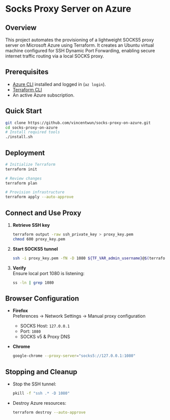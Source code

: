 # Socks Proxy Server on Azure

## Overview

This project automates the provisioning of a lightweight SOCKS5 proxy server on Microsoft Azure using Terraform. It creates an Ubuntu virtual machine configured for SSH Dynamic Port Forwarding, enabling secure internet traffic routing via a local SOCKS proxy.


## Prerequisites

- [Azure CLI](https://learn.microsoft.com/en-us/cli/azure/install-azure-cli-linux?view=azure-cli-latest&pivots=apt) installed and logged in (`az login`).  
- [Terraform CLI](https://developer.hashicorp.com/terraform/install)
- An active Azure subscription.

## Quick Start

```bash
git clone https://github.com/vincentwun/socks-proxy-on-azure.git
cd socks-proxy-on-azure
# Install required tools
./install.sh
```

## Deployment

```bash
# Initialize Terraform
terraform init

# Review changes
terraform plan

# Provision infrastructure
terraform apply --auto-approve
```

## Connect and Use Proxy

1. **Retrieve SSH key**  
   ```bash
   terraform output -raw ssh_private_key > proxy_key.pem
   chmod 600 proxy_key.pem
   ```

2. **Start SOCKS5 tunnel**  
   ```bash
   ssh -i proxy_key.pem -fN -D 1080 ${TF_VAR_admin_username}@$(terraform output -raw public_ip_address)
   ```

3. **Verify**  
   Ensure local port 1080 is listening:  
   ```bash
   ss -ln | grep 1080
   ```

## Browser Configuration

- **Firefox**  
  Preferences → Network Settings → Manual proxy configuration  
  - SOCKS Host: `127.0.0.1`  
  - Port: `1080`  
  - SOCKS v5 & Proxy DNS

- **Chrome**  
  ```bash
  google-chrome --proxy-server="socks5://127.0.0.1:1080"
  ```

## Stopping and Cleanup

- Stop the SSH tunnel:  
  ```bash
  pkill -f "ssh .* -D 1080"
  ```

- Destroy Azure resources:  
  ```bash
  terraform destroy --auto-approve
  ```